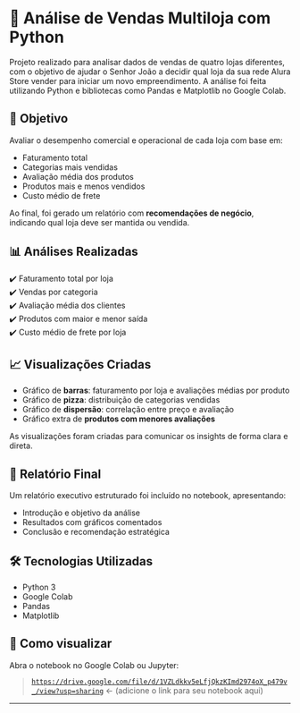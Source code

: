 # 🛒 Análise de Vendas Multiloja com Python

Projeto realizado para analisar dados de vendas de quatro lojas diferentes, com o objetivo de ajudar o Senhor João a decidir qual loja da sua rede Alura Store vender para iniciar um novo empreendimento. A análise foi feita utilizando Python e bibliotecas como Pandas e Matplotlib no Google Colab.

## 📌 Objetivo

Avaliar o desempenho comercial e operacional de cada loja com base em:
- Faturamento total
- Categorias mais vendidas
- Avaliação média dos produtos
- Produtos mais e menos vendidos
- Custo médio de frete

Ao final, foi gerado um relatório com **recomendações de negócio**, indicando qual loja deve ser mantida ou vendida.

## 📊 Análises Realizadas

✔️ Faturamento total por loja  
✔️ Vendas por categoria  
✔️ Avaliação média dos clientes  
✔️ Produtos com maior e menor saída  
✔️ Custo médio de frete por loja  

## 📈 Visualizações Criadas

- Gráfico de **barras**: faturamento por loja e avaliações médias por produto
- Gráfico de **pizza**: distribuição de categorias vendidas
- Gráfico de **dispersão**: correlação entre preço e avaliação
- Gráfico extra de **produtos com menores avaliações**

As visualizações foram criadas para comunicar os insights de forma clara e direta.

## 📑 Relatório Final

Um relatório executivo estruturado foi incluído no notebook, apresentando:
- Introdução e objetivo da análise
- Resultados com gráficos comentados
- Conclusão e recomendação estratégica

## 🛠️ Tecnologias Utilizadas

- Python 3
- Google Colab
- Pandas
- Matplotlib

## 📁 Como visualizar

Abra o notebook no Google Colab ou Jupyter:

> [`https://drive.google.com/file/d/1VZLdkkv5eLfjQkzKImd2974oX_p479v_/view?usp=sharing`](#) ← (adicione o link para seu notebook aqui)

---

